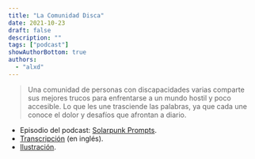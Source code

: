 ```yaml
---
title: "La Comunidad Disca"
date: 2021-10-23
draft: false
description: ""
tags: ["podcast"]
showAuthorBottom: true
authors:
  - "alxd"
---
```


> Una comunidad de personas con discapacidades varias comparte sus mejores trucos para enfrentarse a un mundo hostil y poco accesible. Lo que les une trasciende las palabras, ya que cada une conoce el dolor y desafíos que afrontan a diario.

- Episodio del podcast: [Solarpunk Prompts](https://podcast.tomasino.org/@SolarpunkPrompts/episodes/the-disabled-community).
- [Transcripción](https://wiki.tomasino.org/writing/Solarpunk-Prompts---The-Disabled-Community) (en inglés).
- [Ilustración](/es/art/the-lemonaut-hackerspace/).


